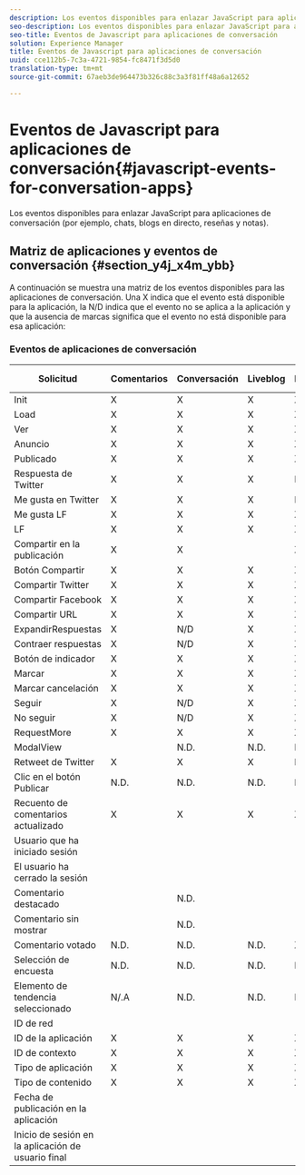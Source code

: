 ```yaml
---
description: Los eventos disponibles para enlazar JavaScript para aplicaciones de conversación (por ejemplo, chats, blogs en directo, reseñas y notas).
seo-description: Los eventos disponibles para enlazar JavaScript para aplicaciones de conversación (por ejemplo, chats, blogs en directo, reseñas y notas).
seo-title: Eventos de Javascript para aplicaciones de conversación
solution: Experience Manager
title: Eventos de Javascript para aplicaciones de conversación
uuid: cce112b5-7c3a-4721-9854-fc8471f3d5d0
translation-type: tm+mt
source-git-commit: 67aeb3de964473b326c88c3a3f81ff48a6a12652

---
```



# Eventos de Javascript para aplicaciones de conversación{#javascript-events-for-conversation-apps}

Los eventos disponibles para enlazar JavaScript para aplicaciones de conversación (por ejemplo, chats, blogs en directo, reseñas y notas).

## Matriz de aplicaciones y eventos de conversación {#section_y4j_x4m_ybb}

A continuación se muestra una matriz de los eventos disponibles para las aplicaciones de conversación. Una X indica que el evento está disponible para la aplicación, la N/D indica que el evento no se aplica a la aplicación y que la ausencia de marcas significa que el evento no está disponible para esa aplicación:

### Eventos de aplicaciones de conversación

| Solicitud | Comentarios | Conversación | Liveblog | Reseñas | Notas de identidad | Encuestas | Tendencias |
|---|---|---|---|---|---|---|---|
| Init | X | X | X | X | X |  |  |
| Load | X | X | X | X |  |  |  |
| Ver | X | X | X | X |  |  |  |
| Anuncio | X | X | X | X |  | N.D. | N.D. |
| Publicado | X | X | X | X | X | N.D. | N.D. |
| Respuesta de Twitter | X | X | X | N.D. | N.D. | N.D. | N.D. |
| Me gusta en Twitter | X | X | X | N.D. | N.D. | N.D. | N.D. |
| Me gusta LF | X | X | X | X | N.D. | N.D. | N.D. |
| LF | X | X | X | X | N.D. | N.D. | N.D. |
| Compartir en la publicación | X | X |  | X | N.D. | N.D. | N.D. |
| Botón Compartir | X | X | X | X |  | N.D. | N.D. |
| Compartir Twitter | X | X | X | X | X | N.D. | N.D. |
| Compartir Facebook | X | X | X | X | X | N.D. | N.D. |
| Compartir URL | X | X | X | X |  | N.D. | N.D. |
| ExpandirRespuestas | X | N/D | X | X | N.D. | N.D. | N.D. |
| Contraer respuestas | X | N/D | X | X | N.D. | N.D. | N.D. |
| Botón de indicador | X | X | X | X | N.D. | N.D. | N.D. |
| Marcar | X | X | X | X | X | N.D. | N.D. |
| Marcar cancelación | X | X | X | X | N.D. | N.D. | N.D. |
| Seguir | X | N/D | X | X | N.D. | N.D. | N.D. |
| No seguir | X | N/D | X | X | N.D. | N.D. | N.D. |
| RequestMore | X | X | X | X | N.D. | N.D. | N.D. |
| ModalView |  | N.D. | N.D. | N.D. | N.D. | N.D. | N.D. |
| Retweet de Twitter | X | X | X | N.D. | N.D. | N.D. | N.D. |
| Clic en el botón Publicar | N.D. | N.D. | N.D. | N.D. | N.D. | N.D. | N.D. |
| Recuento de comentarios actualizado | X | X | X | X | N.D. | N.D. | N.D. |
| Usuario que ha iniciado sesión |  |  |  |  |  | N.D. | N.D. |
| El usuario ha cerrado la sesión |  |  |  |  |  | N.D. | N.D. |
| Comentario destacado |  | N.D. |  |  | N.D. | N.D. | N.D. |
| Comentario sin mostrar |  | N.D. |  |  | N.D. | N.D. | N.D. |
| Comentario votado | N.D. | N.D. | N.D. | X | X | N.D. | N.D. |
| Selección de encuesta | N.D. | N.D. | N.D. | N.D. | N.D. |  | N.D. |
| Elemento de tendencia seleccionado | N/.A | N.D. | N.D. | N.D. | N.D. | N.D. |  |
| ID de red |  |  |  |  |  |  |  |
| ID de la aplicación | X | X | X | X |  |  |  |
| ID de contexto | X | X | X | X |  |  |  |
| Tipo de aplicación | X | X | X | X |  |  |  |
| Tipo de contenido | X | X | X | X |  |  |  |
| Fecha de publicación en la aplicación |  |  |  |  |  |  |  |
| Inicio de sesión en la aplicación de usuario final |  |  |  |  |  |  |  |

